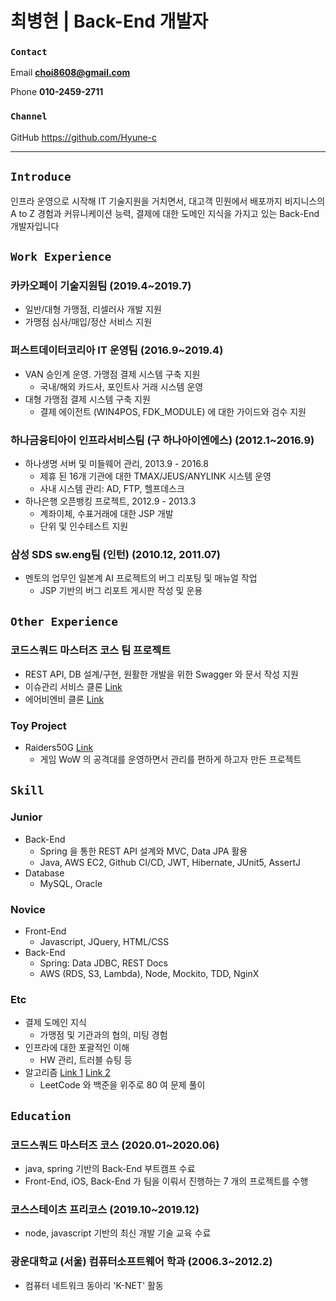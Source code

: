 # 최병현 | Back-End 개발자

### `Contact`

Email **choi8608@gmail.com**

Phone **010-2459-2711**

### `Channel`

GitHub <https://github.com/Hyune-c>

---

## `Introduce`

인프라 운영으로 시작해 IT 기술지원을 거치면서, 대고객 민원에서 배포까지 비지니스의 A to Z 경험과 커뮤니케이션 능력, 결제에 대한 도메인 지식을 가지고 있는 Back-End 개발자입니다

## `Work Experience`

### 카카오페이 기술지원팀 (2019.4~2019.7)

- 일반/대형 가맹점, 리셀러사 개발 지원
- 가맹점 심사/매입/정산 서비스 지원
  
### 퍼스트데이터코리아 IT 운영팀 (2016.9~2019.4)

- VAN 승인계 운영. 가맹점 결제 시스템 구축 지원
  - 국내/해외 카드사, 포인트사 거래 시스템 운영
- 대형 가맹점 결제 시스템 구축 지원
  - 결제 에이전트 (WIN4POS, FDK_MODULE) 에 대한 가이드와 검수 지원

### 하나금융티아이 인프라서비스팀 (구 하나아이엔에스) (2012.1~2016.9)

- 하나생명 서버 및 미들웨어 관리, 2013.9 - 2016.8
  - 제휴 된 16개 기관에 대한 TMAX/JEUS/ANYLINK 시스템 운영
  - 사내 시스템 관리: AD, FTP, 헬프데스크
- 하나은행 오픈뱅킹 프로젝트, 2012.9 - 2013.3
  - 계좌이체, 수표거래에 대한 JSP 개발
  - 단위 및 인수테스트 지원

### 삼성 SDS sw.eng팀 (인턴) (2010.12, 2011.07)

- 멘토의 업무인 일본계 AI 프로젝트의 버그 리포팅 및 매뉴얼 작업
  - JSP 기반의 버그 리포트 게시판 작성 및 운용

## `Other Experience`

### 코드스쿼드 마스터즈 코스 팀 프로젝트

- REST API, DB 설계/구현, 원활한 개발을 위한 Swagger 와 문서 작성 지원
- 이슈관리 서비스 클론 [Link](https://github.com/Hyune-c/issue-tracker-02)
- 에어비엔비 클론 [Link](https://github.com/Hyune-c/airbnb-01)

### Toy Project

- Raiders50G [Link](https://github.com/Hyune-c/raider50g)
  - 게임 WoW 의 공격대를 운영하면서 관리를 편하게 하고자 만든 프로젝트

## `Skill`

### Junior

- Back-End
  - Spring 을 통한 REST API 설계와 MVC, Data JPA 활용
  - Java, AWS EC2, Github CI/CD, JWT, Hibernate, JUnit5, AssertJ
- Database
  - MySQL, Oracle

### Novice

- Front-End
  - Javascript, JQuery, HTML/CSS
- Back-End
  - Spring: Data JDBC, REST Docs
  - AWS (RDS, S3, Lambda), Node, Mockito, TDD, NginX

### Etc

- 결제 도메인 지식
  - 가맹점 및 기관과의 협의, 미팅 경험
- 인프라에 대한 포괄적인 이해
  - HW 관리, 트러블 슈팅 등
- 알고리즘 [Link 1](https://github.com/Hyune-c/algorithm-legacy) [Link 2](https://github.com/Hyune-c/algorithm)
  - LeetCode 와 백준을 위주로 80 여 문제 풀이

## `Education`

### 코드스쿼드 마스터즈 코스 (2020.01~2020.06)

- java, spring 기반의 Back-End 부트캠프 수료
- Front-End, iOS, Back-End 가 팀을 이뤄서 진행하는 7 개의 프로젝트를 수행

### 코스스테이츠 프리코스 (2019.10~2019.12)

- node, javascript 기반의 최신 개발 기술 교육 수료

### 광운대학교 (서울) 컴퓨터소프트웨어 학과 (2006.3~2012.2)

- 컴퓨터 네트워크 동아리 'K-NET' 활동
